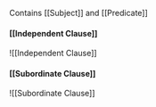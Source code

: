 Contains [[Subject]] and [[Predicate]]

#### [[Independent Clause]]
![[Independent Clause]]

#### [[Subordinate Clause]]
![[Subordinate Clause]]
